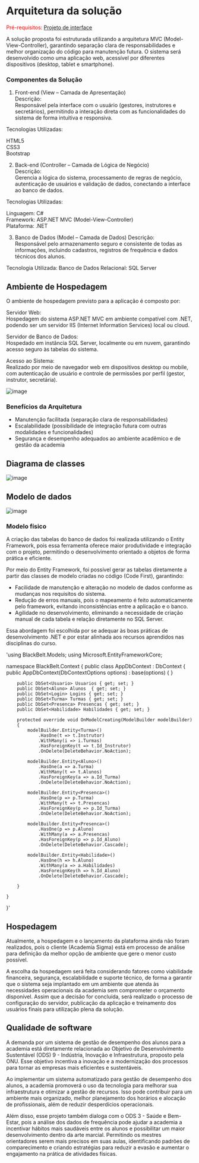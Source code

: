 # Arquitetura da solução

<span style="color:red">Pré-requisitos: <a href="05-Projeto-interface.md"> Projeto de interface</a></span>

A solução proposta foi estruturada utilizando a arquitetura MVC (Model-View-Controller), garantindo separação clara de responsabilidades e melhor organização do código para manutenção futura. O sistema será desenvolvido como uma aplicação web, acessível por diferentes dispositivos (desktop, tablet e smartphone).

### Componentes da Solução 
1. Front-end (View – Camada de Apresentação) <br>
Descrição: <br>
Responsável pela interface com o usuário (gestores, instrutores e secretários), permitindo a interação direta com as funcionalidades do sistema de forma intuitiva e responsiva.

Tecnologias Utilizadas: <br>

HTML5 <br>
CSS3 <br>
Bootstrap <br>

2. Back-end (Controller – Camada de Lógica de Negócio) <br>
Descrição: <br>
Gerencia a lógica do sistema, processamento de regras de negócio, autenticação de usuários e validação de dados, conectando a interface ao banco de dados. <br>

Tecnologias Utilizadas: <br>

Linguagem: C# <br>
Framework: ASP.NET MVC (Model-View-Controller) <br>
Plataforma: .NET <br>

3. Banco de Dados (Model – Camada de Dados)
Descrição:<br>
Responsável pelo armazenamento seguro e consistente de todas as informações, incluindo cadastros, registros de frequência e dados técnicos dos alunos. <br>

Tecnologia Utilizada:
Banco de Dados Relacional: SQL Server <br>

## Ambiente de Hospedagem
O ambiente de hospedagem previsto para a aplicação é composto por: <br>

Servidor Web:<br>
Hospedagem do sistema ASP.NET MVC em ambiente compatível com .NET, podendo ser um servidor IIS (Internet Information Services) local ou cloud.

Servidor de Banco de Dados: <br>
Hospedado em instância SQL Server, localmente ou em nuvem, garantindo acesso seguro às tabelas do sistema. <br>

Acesso ao Sistema: <br>
Realizado por meio de navegador web em dispositivos desktop ou mobile, com autenticação de usuário e controle de permissões por perfil (gestor, instrutor, secretária). <br>

![image](https://github.com/user-attachments/assets/8935696c-479c-414d-bafe-04dccebbd5b0)


### Benefícios da Arquitetura <br>
- Manutenção facilitada (separação clara de responsabilidades) <br>
- Escalabilidade (possibilidade de integração futura com outras modalidades e funcionalidades) <br>
- Segurança e desempenho adequados ao ambiente acadêmico e de gestão da academia <br>

## Diagrama de classes


![image](https://github.com/user-attachments/assets/72891e1e-2471-4527-854a-9dc022ef1b72)


##  Modelo de dados

![image](https://github.com/user-attachments/assets/ada56f3b-d165-4c95-81bf-b0de38b8c236)


### Modelo físico

A criação das tabelas do banco de dados foi realizada utilizando o Entity Framework, pois essa ferramenta oferece maior produtividade e integração com o projeto, permitindo o desenvolvimento orientado a objetos de forma prática e eficiente. <br>

Por meio do Entity Framework, foi possível gerar as tabelas diretamente a partir das classes de modelo criadas no código (Code First), garantindo: <br>

- Facilidade de manutenção e alteração no modelo de dados conforme as mudanças nos requisitos do sistema.<br>
- Redução de erros manuais, pois o mapeamento é feito automaticamente pelo framework, evitando inconsistências entre a aplicação e o banco. <br>
- Agilidade no desenvolvimento, eliminando a necessidade de criação manual de cada tabela e relação diretamente no SQL Server. <br>

Essa abordagem foi escolhida por se adequar às boas práticas de desenvolvimento .NET e por estar alinhada aos recursos aprendidos nas disciplinas do curso. <br>

﻿'using BlackBelt.Models;
using Microsoft.EntityFrameworkCore;

namespace BlackBelt.Context
{
    public class AppDbContext : DbContext
    {
        public AppDbContext(DbContextOptions options) : base(options)
        {
        }

        public DbSet<Usuario> Usuarios { get; set; }
        public DbSet<Aluno> Alunos  { get; set; }
        public DbSet<Login> Logins { get; set; }
        public DbSet<Turma> Turmas { get; set; }
        public DbSet<Presenca> Presencas { get; set; }
        public DbSet<Habilidade> Habilidades { get; set; }

        protected override void OnModelCreating(ModelBuilder modelBuilder)
        {
            modelBuilder.Entity<Turma>()
                .HasOne(t => t.Instrutor)
                .WithMany(i => i.Turmas)
                .HasForeignKey(t => t.Id_Instrutor)
                .OnDelete(DeleteBehavior.NoAction);

            modelBuilder.Entity<Aluno>()
                .HasOne(a => a.Turma)
                .WithMany(t => t.Alunos)
                .HasForeignKey(a => a.Id_Turma)
                .OnDelete(DeleteBehavior.NoAction);

            modelBuilder.Entity<Presenca>()
                .HasOne(p => p.Turma)
                .WithMany(t => t.Presencas)
                .HasForeignKey(p => p.Id_Turma)
                .OnDelete(DeleteBehavior.NoAction);

            modelBuilder.Entity<Presenca>()
                .HasOne(p => p.Aluno)
                .WithMany(a => a.Presencas)
                .HasForeignKey(p => p.Id_Aluno)
                .OnDelete(DeleteBehavior.Cascade);

            modelBuilder.Entity<Habilidade>()
                .HasOne(h => h.Aluno)
                .WithMany(a => a.Habilidades)
                .HasForeignKey(h => h.Id_Aluno)
                .OnDelete(DeleteBehavior.Cascade);

        }

    }
}'


## Hospedagem

Atualmente, a hospedagem e o lançamento da plataforma ainda não foram realizados, pois o cliente (Academia Sigma) está em processo de análise para definição da melhor opção de ambiente que gere o menor custo possível.

A escolha da hospedagem será feita considerando fatores como viabilidade financeira, segurança, escalabilidade e suporte técnico, de forma a garantir que o sistema seja implantado em um ambiente que atenda às necessidades operacionais da academia sem comprometer o orçamento disponível. Assim que a decisão for concluída, será realizado o processo de configuração do servidor, publicação da aplicação e treinamento dos usuários finais para utilização plena da solução.


## Qualidade de software

A demanda por um sistema de gestão de desempenho dos alunos para a academia está diretamente relacionada ao Objetivo de Desenvolvimento Sustentável (ODS) 9 - Indústria, Inovação e Infraestrutura, proposto pela ONU. Esse objetivo incentiva a inovação e a modernização dos processos para tornar as empresas mais eficientes e sustentáveis.   

Ao implementar um sistema automatizado para gestão de desempenho dos alunos, a academia promoverá o uso da tecnologia para melhorar sua infraestrutura e otimizar a gestão de recursos. Isso pode contribuir para um ambiente mais organizado, melhor planejamento dos horários e alocação de profissionais, além de reduzir desperdícios operacionais.   

Além disso, esse projeto também dialoga com o ODS 3 - Saúde e Bem-Estar, pois a análise dos dados de frequência pode ajudar a academia a incentivar hábitos mais saudáveis entre os alunos e possibilitar um maior desenvolvimento dentro da arte marcial. Permitindo os mestres orientadores serem mais precisos em suas aulas, identificando padrões de comparecimento e criando estratégias para reduzir a evasão e aumentar o engajamento na prática de atividades físicas. 
